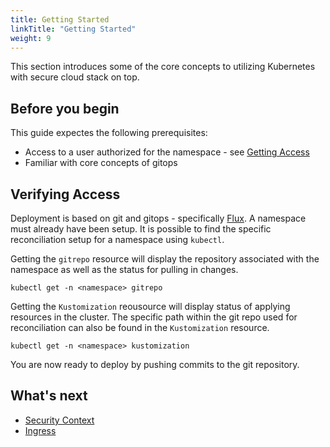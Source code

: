 ```yaml
---
title: Getting Started
linkTitle: "Getting Started"
weight: 9
---
```


This section introduces some of the core concepts to utilizing Kubernetes with secure cloud stack on top.

## Before you begin

This guide expectes the following prerequisites:

  - Access to a user authorized for the namespace - see [Getting Access](/docs/user/getting-access)
  - Familiar with core concepts of gitops

## Verifying Access

Deployment is based on git and gitops - specifically [Flux](https://fluxcd.io/). A namespace must already
have been setup. It is possible to find the specific reconciliation setup for a namespace using `kubectl`.

Getting the `gitrepo` resource will display the repository associated with the namespace as well as 
the status for pulling in changes.

```console
kubectl get -n <namespace> gitrepo
```

Getting the `Kustomization` reousource will display status of applying resources in the cluster.
The specific path within the git repo used for reconciliation can also be found in the
`Kustomization` resource.

```console
kubectl get -n <namespace> kustomization
```

You are now ready to deploy by pushing commits to the git repository.

## What's next

* [Security Context](/docs/user/security-context/)
* [Ingress](/docs/user/ingress/)
